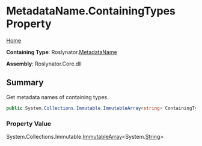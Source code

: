 # MetadataName\.ContainingTypes Property

[Home](../../../README.md)

**Containing Type**: Roslynator\.[MetadataName](../README.md)

**Assembly**: Roslynator\.Core\.dll

## Summary

Get metadata names of containing types\.

```csharp
public System.Collections.Immutable.ImmutableArray<string> ContainingTypes { get; }
```

### Property Value

System\.Collections\.Immutable\.[ImmutableArray](https://docs.microsoft.com/en-us/dotnet/api/system.collections.immutable.immutablearray-1)\<System\.[String](https://docs.microsoft.com/en-us/dotnet/api/system.string)>

